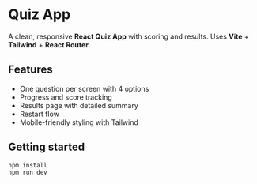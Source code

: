 # Quiz App

A clean, responsive **React Quiz App** with scoring and results. Uses **Vite** + **Tailwind** + **React Router**.

## Features

- One question per screen with 4 options
- Progress and score tracking
- Results page with detailed summary
- Restart flow
- Mobile-friendly styling with Tailwind

## Getting started

```bash
npm install
npm run dev
```
